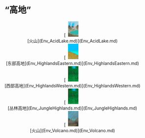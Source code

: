 # “高地”  
<div style="display:inline-block"><div class="gamedatalist" style="text-align:center;;min-height:0px;"><div style="text-align:center;">[<div style="width:50px;display:inline-block;text-align:center"><img decoding="async" src="../wiki/Sprite/AcidLake.png" href="a.md" style="max-width:50px;max-height:50px;"></div><br>[火山](Env_AcidLake.md)](Env_AcidLake.md)</div></div><div class="gamedatalist" style="text-align:center;;min-height:0px;"><div style="text-align:center;">[<div style="width:50px;display:inline-block;text-align:center"><img decoding="async" src="../wiki/Sprite/HighlandsEastern.png" href="a.md" style="max-width:50px;max-height:50px;"></div><br>[东部高地](Env_HighlandsEastern.md)](Env_HighlandsEastern.md)</div></div><div class="gamedatalist" style="text-align:center;;min-height:0px;"><div style="text-align:center;">[<div style="width:50px;display:inline-block;text-align:center"><img decoding="async" src="../wiki/Sprite/Jungle.png" href="a.md" style="max-width:50px;max-height:50px;"></div><br>[西部高地](Env_HighlandsWestern.md)](Env_HighlandsWestern.md)</div></div><div class="gamedatalist" style="text-align:center;;min-height:0px;"><div style="text-align:center;">[<div style="width:50px;display:inline-block;text-align:center"><img decoding="async" src="../wiki/Sprite/Jungle.png" href="a.md" style="max-width:50px;max-height:50px;"></div><br>[丛林高地](Env_JungleHighlands.md)](Env_JungleHighlands.md)</div></div><div class="gamedatalist" style="text-align:center;;min-height:0px;"><div style="text-align:center;">[<div style="width:50px;display:inline-block;text-align:center"><img decoding="async" src="../wiki/Sprite/Volcano.png" href="a.md" style="max-width:50px;max-height:50px;"></div><br>[火山](Env_Volcano.md)](Env_Volcano.md)</div></div></div>  
  


<script>document.title="“高地” - 卡牌生存百科 Card Survival Wiki";</script>